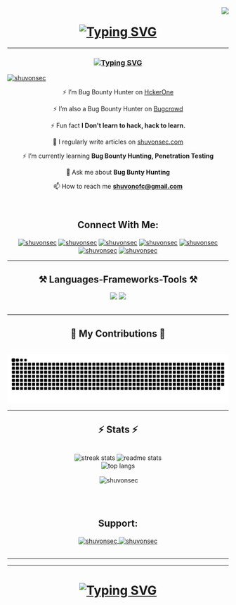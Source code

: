 <img align="right" src="https://visitor-badge.laobi.icu/badge?page_id=shuvonsec.shuvonsec" />

<h1 align="center"><a href="https://git.io/typing-svg"><img src="https://readme-typing-svg.demolab.com?font=Fira+Code&weight=700&size=33&duration=4000&pause=1000&random=false&width=500&height=70&lines=Hi%2C+I'm+Shuvonsec" alt="Typing SVG" /></a></h1>
<hr/>

<div align="center">
<h3 align="center"><a href="https://git.io/typing-svg"><img src="https://readme-typing-svg.demolab.com?font=Fira+Code&weight=700&size=33&duration=4000&pause=1000&color=030A0E&random=false&width=500&height=70&lines=I'm+a+Bug+Bounty+Hunter" alt="Typing SVG" /></a></h3>
<p align="left"> <a href="https://github.com/ryo-ma/github-profile-trophy"><img src="https://github-profile-trophy.vercel.app/?username=shuvonsec" alt="shuvonsec" /></a> </p>
 
⚡ I’m Bug Bounty Hunter on [HckerOne](https://www.hackerone.com/)

 ⚡ I’m also a Bug Bounty Hunter on [Bugcrowd](https://www.bugcrowd.com/)

 ⚡ Fun fact **I Don't learn to hack, hack to learn.**
 
 📝 I regularly write articles on [shuvonsec.com](shuvonsec.com)
 
 ⚡ I’m currently learning **Bug Bounty Hunting, Penetration Testing**

 💬 Ask me about **Bug Bunty Hunting**
 
 📫 How to reach me **shuvonofc@gmail.com**
 
 <br>

   </div>
   <div align="center"> 
 <h2 align="center"><bold>Connect With Me:</bold></h2>
<p align="center">
<a href="https://twitter.com/shuvonsec" target="blank"><img align="center" src="https://raw.githubusercontent.com/rahuldkjain/github-profile-readme-generator/master/src/images/icons/Social/twitter.svg" alt="shuvonsec" height="30" width="40" /></a>
<a href="https://linkedin.com/in/shuvonsec" target="blank"><img align="center" src="https://raw.githubusercontent.com/rahuldkjain/github-profile-readme-generator/master/src/images/icons/Social/linked-in-alt.svg" alt="shuvonsec" height="30" width="40" /></a>
<a href="https://fb.com/shuvonsec" target="blank"><img align="center" src="https://raw.githubusercontent.com/rahuldkjain/github-profile-readme-generator/master/src/images/icons/Social/facebook.svg" alt="shuvonsec" height="30" width="40" /></a>
<a href="https://instagram.com/shuvonsec" target="blank"><img align="center" src="https://raw.githubusercontent.com/rahuldkjain/github-profile-readme-generator/master/src/images/icons/Social/instagram.svg" alt="shuvonsec" height="30" width="40" /></a>
<a href="https://www.youtube.com/c/shuvonsec" target="blank"><img align="center" src="https://raw.githubusercontent.com/rahuldkjain/github-profile-readme-generator/master/src/images/icons/Social/youtube.svg" alt="shuvonsec" height="30" width="40" /></a>
<a href="https://www.hackerrank.com/shuvonsec" target="blank"><img align="center" src="https://raw.githubusercontent.com/rahuldkjain/github-profile-readme-generator/master/src/images/icons/Social/hackerrank.svg" alt="shuvonsec" height="30" width="40" /></a>
<a href="https://www.leetcode.com/shuvonsec" target="blank"><img align="center" src="https://raw.githubusercontent.com/rahuldkjain/github-profile-readme-generator/master/src/images/icons/Social/leet-code.svg" alt="shuvonsec" height="30" width="40" /></a>
</p>
    </div>
 
 <hr/>
    
  
<h2 align="center">⚒️ Languages-Frameworks-Tools ⚒️</h2
<br/>

<div align="center">
    <img src="https://skillicons.dev/icons?i=c,cs,cpp,css,html,java,js,mysql,py,react" />
    <img src="https://skillicons.dev/icons?i=git,linux,androidstudio,powershell,bash,docker,github,gitlab,go" /><br>
</div>

 <br/>
 <hr/>
 
<div align="center">
  <h2>🐍 My Contributions 🐍</h2>
  <br>
  <img alt="snake eating my contributions" src="https://raw.githubusercontent.com/salesp07/salesp07/output/github-contribution-grid-snake.svg" />
  

   <br/>
 <hr/>
</div>
<h2 align="center">⚡ Stats ⚡</h2>
<br>
<div align=center>
  <img width=390 src="https://github-readme-streak-stats-salesp07.vercel.app/?user=shuvonsec&count_private=true&theme=react&border_radius=10" alt="streak stats"/>
  <img width=390 src="https://github-readme-stats-salesp07.vercel.app/api?username=shuvonsec&count_private=true&show_icons=true&theme=react&rank_icon=github&border_radius=10" alt="readme stats" />
  <br/>
  <img width=325 align="center" src="https://github-readme-stats-salesp07.vercel.app/api/top-langs/?username=shuvonsec&hide=HTML&langs_count=8&layout=compact&theme=react&border_radius=10&size_weight=0.5&count_weight=0.5&exclude_repo=github-readme-stats" alt="top langs" />
 <p>&nbsp;<img align="center" src="https://github-readme-stats.vercel.app/api?username=shuvonsec&show_icons=true&locale=en" alt="shuvonsec" /></p>
</div>


<br/><br/>




<h2 align="center">Support:</h3>

<div align="center">
<a href="https://www.buymeacoffee.com/shuvonsec"> <img align="center" src="https://cdn.buymeacoffee.com/buttons/v2/default-yellow.png" height="50" width="210" alt="shuvonsec" /></a><a href="https://ko-fi.com/shuvonsec"> <img align="center" src="https://cdn.ko-fi.com/cdn/kofi3.png?v=3" height="50" width="210" alt="shuvonsec" /></a><br><br>
<hr/>
<hr/>
 
<h1 align="center"><a href="https://git.io/typing-svg"><img src="https://readme-typing-svg.demolab.com?font=Fira+Code&weight=700&size=25&pause=1000&color=020801&random=false&width=500&height=70&lines=Thanks+for+visiting+my+profile." alt="Typing SVG" /></a></h1>
</hr>



